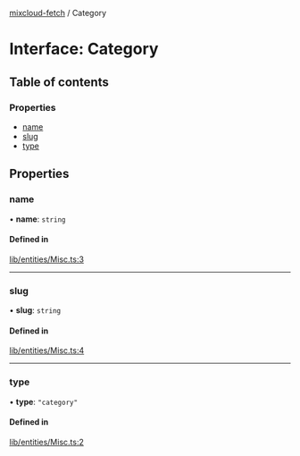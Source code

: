 [mixcloud-fetch](../README.md) / Category

# Interface: Category

## Table of contents

### Properties

- [name](Category.md#name)
- [slug](Category.md#slug)
- [type](Category.md#type)

## Properties

### name

• **name**: `string`

#### Defined in

[lib/entities/Misc.ts:3](https://github.com/patrickkfkan/mixcloud-fetch/blob/f797afa/src/lib/entities/Misc.ts#L3)

___

### slug

• **slug**: `string`

#### Defined in

[lib/entities/Misc.ts:4](https://github.com/patrickkfkan/mixcloud-fetch/blob/f797afa/src/lib/entities/Misc.ts#L4)

___

### type

• **type**: ``"category"``

#### Defined in

[lib/entities/Misc.ts:2](https://github.com/patrickkfkan/mixcloud-fetch/blob/f797afa/src/lib/entities/Misc.ts#L2)
